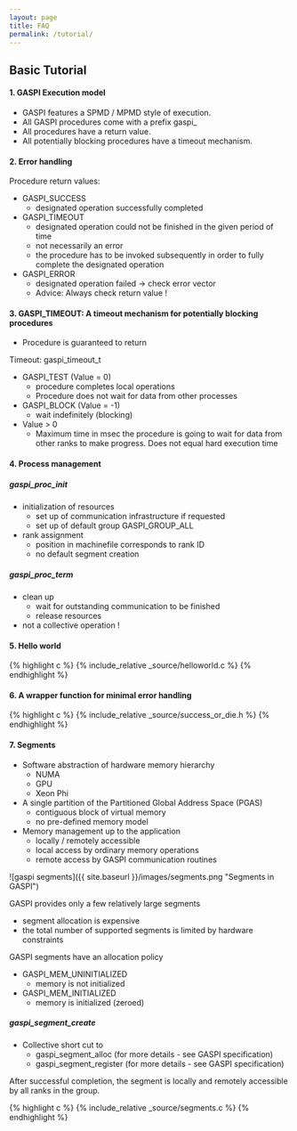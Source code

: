 ```yaml
---
layout: page
title: FAQ
permalink: /tutorial/
---
```


## Basic Tutorial

#### 1. GASPI Execution model

* GASPI features a SPMD / MPMD style of execution. 
* All GASPI procedures come with a prefix gaspi\_ 
* All procedures have a return value.
* All potentially blocking procedures have a timeout mechanism.

#### 2. Error handling

Procedure return values:  

- GASPI\_SUCCESS
  - designated operation successfully completed
- GASPI\_TIMEOUT
  - designated operation could not be finished in the given period of time
  - not necessarily an error
  - the procedure has to be invoked subsequently in order to fully complete the designated operation
- GASPI\_ERROR
  - designated operation failed -> check error vector
  - Advice: Always check return value !

#### 3. GASPI\_TIMEOUT: A timeout mechanism for potentially blocking procedures  

- Procedure is guaranteed to return

Timeout: gaspi\_timeout\_t  

- GASPI\_TEST (Value  = 0)
  - procedure completes local operations
  - Procedure does not wait for data from other processes
- GASPI\_BLOCK (Value = -1)
  - wait indefinitely (blocking)
- Value > 0
  - Maximum time in msec the procedure is going to wait for data from other ranks to make progress. Does not equal hard execution time

#### 4. Process management

##### gaspi\_proc\_init

- initialization of resources
  - set up of communication infrastructure if requested
  - set up of default group GASPI\_GROUP\_ALL
- rank assignment
  - position in machinefile corresponds to rank ID
  - no default segment creation

##### gaspi\_proc\_term

- clean up
  - wait for outstanding communication to be finished
  - release resources
- not a collective operation !

#### 5. Hello world

{% highlight c %}
{% include_relative _source/helloworld.c %}
{% endhighlight %}

#### 6. A wrapper function for minimal error handling

{% highlight c %}
{% include_relative _source/success_or_die.h %}
{% endhighlight %}

#### 7. Segments

- Software abstraction of hardware memory hierarchy
  - NUMA
  - GPU
  - Xeon Phi
- A single partition of the Partitioned Global Address Space (PGAS)
  - contiguous block of virtual memory
  - no pre-defined memory model
- Memory management up to the application
  - locally / remotely accessible
  - local access by ordinary memory operations
  - remote access by GASPI communication routines

![gaspi segments]({{ site.baseurl }}/images/segments.png "Segments in GASPI")

GASPI provides only a few relatively large segments

- segment allocation is expensive
- the total number of supported segments is limited by hardware constraints

GASPI segments have an allocation policy

- GASPI\_MEM\_UNINITIALIZED
  - memory is not initialized
- GASPI\_MEM\_INITIALIZED
  - memory is initialized (zeroed)

##### gaspi\_segment\_create

- Collective short cut to
  - gaspi\_segment\_alloc (for more details - see GASPI specification)
  - gaspi\_segment\_register (for more details - see GASPI specification)

After successful completion, the segment is locally and remotely accessible by all ranks in the group.

{% highlight c %}
{% include_relative _source/segments.c %}
{% endhighlight %}

